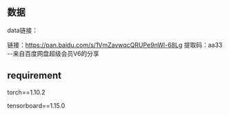 ## 数据
data链接：

链接：https://pan.baidu.com/s/1VmZavwqcQRUPe9nWl-68Lg 提取码：aa33 --来自百度网盘超级会员V6的分享

## requirement
torch==1.10.2

tensorboard==1.15.0
